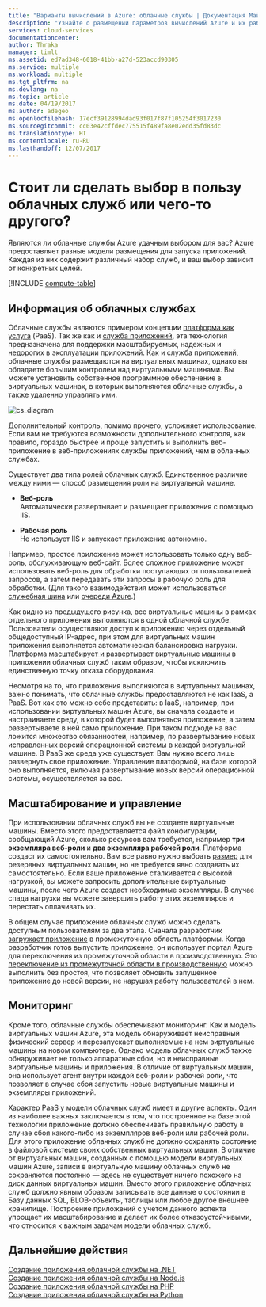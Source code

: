 ```yaml
---
title: "Варианты вычислений в Azure: облачные службы | Документация Майкрософт"
description: "Узнайте о размещении параметров вычислений Azure и их работе: службе приложений, облачных службах и виртуальных машинах"
services: cloud-services
documentationcenter: 
author: Thraka
manager: timlt
ms.assetid: ed7ad348-6018-41bb-a27d-523accd90305
ms.service: multiple
ms.workload: multiple
ms.tgt_pltfrm: na
ms.devlang: na
ms.topic: article
ms.date: 04/19/2017
ms.author: adegeo
ms.openlocfilehash: 17ecf39128994dad93f017f87f105254f3017230
ms.sourcegitcommit: cc03e42cffdec775515f489fa8e02edd35fd83dc
ms.translationtype: HT
ms.contentlocale: ru-RU
ms.lasthandoff: 12/07/2017
---
```

# <a name="should-i-choose-cloud-services-or-something-else"></a>Стоит ли сделать выбор в пользу облачных служб или чего-то другого?
Являются ли облачные службы Azure удачным выбором для вас? Azure предоставляет разные модели размещения для запуска приложений. Каждая из них содержит различный набор служб, и ваш выбор зависит от конкретных целей.

[!INCLUDE [compute-table](../../includes/compute-options-table.md)]

<a name="tellmecs"></a>

## <a name="tell-me-about-cloud-services"></a>Информация об облачных службах
Облачные службы являются примером концепции [платформа как услуга](https://azure.microsoft.com/overview/what-is-paas/) (PaaS). Так же как и [служба приложений](../app-service/app-service-web-overview.md), эта технология предназначена для поддержки масштабируемых, надежных и недорогих в эксплуатации приложений. Как и служба приложений, облачные службы размещаются на виртуальных машинах, однако вы обладаете большим контролем над виртуальными машинами. Вы можете установить собственное программное обеспечение в виртуальных машинах, в которых выполняются облачные службы, а также удаленно управлять ими.

![cs_diagram](./media/cloud-services-choose-me/diagram.png)

Дополнительный контроль, помимо прочего, усложняет использование. Если вам не требуются возможности дополнительного контроля, как правило, гораздо быстрее и проще запустить и выполнить веб-приложение в веб-приложениях службы приложений, чем в облачных службах.

Существует два типа ролей облачных служб. Единственное различие между ними — способ размещения роли на виртуальной машине.

* **Веб-роль**  
Автоматически развертывает и размещает приложения с помощью IIS.

* **Рабочая роль**  
Не использует IIS и запускает приложение автономно.

Например, простое приложение может использовать только одну веб-роль, обслуживающую веб-сайт. Более сложное приложение может использовать веб-роль для обработки поступающих от пользователей запросов, а затем передавать эти запросы в рабочую роль для обработки. (Для такого взаимодействия может использоваться [служебная шина](../service-bus-messaging/service-bus-fundamentals-hybrid-solutions.md) или [очереди Azure](../storage/common/storage-introduction.md).)

Как видно из предыдущего рисунка, все виртуальные машины в рамках отдельного приложения выполняются в одной облачной службе. Пользователи осуществляют доступ к приложению через отдельный общедоступный IP-адрес, при этом для виртуальных машин приложения выполняется автоматическая балансировка нагрузки. Платформа [масштабирует и развертывает](cloud-services-how-to-scale-portal.md) виртуальные машины в приложении облачных служб таким образом, чтобы исключить единственную точку отказа оборудования.

Несмотря на то, что приложения выполняются в виртуальных машинах, важно понимать, что облачные службы предоставляются не как IaaS, а PaaS. Вот как это можно себе представить: в IaaS, например, при использовании виртуальных машин Azure, вы сначала создаете и настраиваете среду, в которой будет выполняться приложение, а затем развертываете в ней само приложение. При таком подходе на вас ложится множество обязанностей, например, по развертыванию новых исправленных версий операционной системы в каждой виртуальной машине. В PaaS же среда уже существует. Вам нужно всего лишь развернуть свое приложение. Управление платформой, на базе которой оно выполняется, включая развертывание новых версий операционной системы, осуществляется за вас.

## <a name="scaling-and-management"></a>Масштабирование и управление
При использовании облачных служб вы не создаете виртуальные машины. Вместо этого предоставляется файл конфигурации, сообщающий Azure, сколько ресурсов вам требуется, например **три экземпляра веб-роли** и **два экземпляра рабочей роли**. Платформа создаст их самостоятельно.  Вам все равно нужно выбрать [размер](cloud-services-sizes-specs.md) для резервных виртуальных машин, но не требуется явно создавать их самостоятельно. Если ваше приложение сталкивается с высокой нагрузкой, вы можете запросить дополнительные виртуальные машины, после чего Azure создаст необходимые экземпляры. В случае спада нагрузки вы можете завершить работу этих экземпляров и перестать оплачивать их.

В общем случае приложение облачных служб можно сделать доступным пользователям за два этапа. Сначала разработчик [загружает приложение](cloud-services-how-to-create-deploy-portal.md) в промежуточную область платформы. Когда разработчик готов выпустить приложение, он использует портал Azure для переключения из промежуточной области в производственную. Это [переключение из промежуточной области в производственную](cloud-services-how-to-manage-portal.md#how-to-swap-deployments-to-promote-a-staged-deployment-to-production) можно выполнить без простоя, что позволяет обновить запущенное приложение до новой версии, не нарушая работу пользователей в нем.

## <a name="monitoring"></a>Мониторинг
Кроме того, облачные службы обеспечивают мониторинг. Как и модель виртуальных машин Azure, эта модель обнаруживает неисправный физический сервер и перезапускает выполняемые на нем виртуальные машины на новом компьютере. Однако модель облачных служб также обнаруживает не только аппаратные сбои, но и неисправные виртуальные машины и приложения. В отличие от виртуальных машин, она использует агент внутри каждой веб-роли и рабочей роли, что позволяет в случае сбоя запустить новые виртуальные машины и экземпляры приложений.

Характер PaaS у модели облачных служб имеет и другие аспекты. Один из наиболее важных заключается в том, что построенное на базе этой технологии приложение должно обеспечивать правильную работу в случае сбоя какого-либо из экземпляров веб-роли или рабочей роли. Для этого приложение облачных служб не должно сохранять состояние в файловой системе своих собственных виртуальных машин. В отличие от виртуальных машин, созданных с помощью модели виртуальных машин Azure, записи в виртуальную машину облачных служб не сохраняются постоянно — здесь не существует ничего похожего на диск данных виртуальных машин. Вместо этого приложение облачных служб должно явным образом записывать все данные о состоянии в Базу данных SQL, BLOB-объекты, таблицы или любое другое внешнее хранилище. Построение приложений с учетом данного аспекта упрощает их масштабирование и делает их более отказоустойчивыми, что относится к важным задачам модели облачных служб.

## <a name="next-steps"></a>Дальнейшие действия
[Создание приложения облачной службы на .NET](cloud-services-dotnet-get-started.md)  
[Создание приложения облачной службы на Node.js](cloud-services-nodejs-develop-deploy-app.md)  
[Создание приложения облачной службы на PHP](../cloud-services-php-create-web-role.md)  
[Создание приложения облачной службы на Python](cloud-services-python-ptvs.md)


